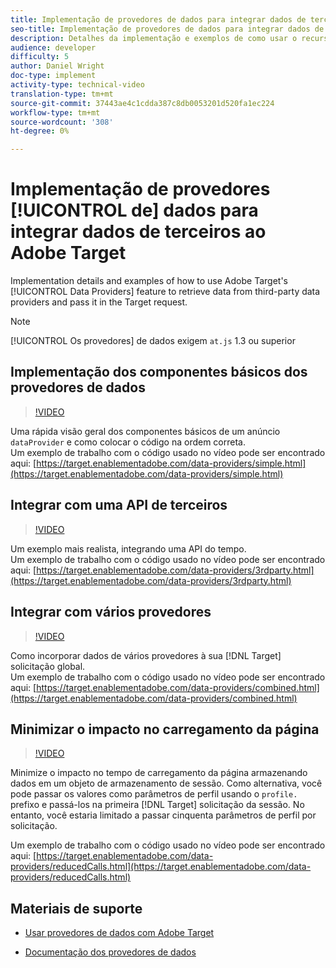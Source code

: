 ```yaml
---
title: Implementação de provedores de dados para integrar dados de terceiros ao Adobe Target
seo-title: Implementação de provedores de dados para integrar dados de terceiros ao Adobe Target
description: Detalhes da implementação e exemplos de como usar o recurso Provedores de dados do Adobe Target para recuperar dados de provedores de dados de terceiros e passá-los na solicitação do Público alvo.
audience: developer
difficulty: 5
author: Daniel Wright
doc-type: implement
activity-type: technical-video
translation-type: tm+mt
source-git-commit: 37443ae4c1cdda387c8db0053201d520fa1ec224
workflow-type: tm+mt
source-wordcount: '308'
ht-degree: 0%

---
```



# Implementação de provedores [!UICONTROL de] dados para integrar dados de terceiros ao Adobe Target

Implementation details and examples of how to use Adobe Target&#39;s [!UICONTROL Data Providers] feature to retrieve data from third-party data providers and pass it in the Target request.

>[!NOTE]
>
>[!UICONTROL Os provedores] de dados exigem `at.js` 1.3 ou superior

## Implementação dos componentes básicos dos provedores de dados

>[!VIDEO](https://video.tv.adobe.com/v/22348/?quality=12)

Uma rápida visão geral dos componentes básicos de um anúncio `dataProvider` e como colocar o código na ordem correta.\
Um exemplo de trabalho com o código usado no vídeo pode ser encontrado aqui:
[https://target.enablementadobe.com/data-providers/simple.html](https://target.enablementadobe.com/data-providers/simple.html)

## Integrar com uma API de terceiros

>[!VIDEO](https://video.tv.adobe.com/v/22345/)

Um exemplo mais realista, integrando uma API do tempo.\
Um exemplo de trabalho com o código usado no vídeo pode ser encontrado aqui:
[https://target.enablementadobe.com/data-providers/3rdparty.html](https://target.enablementadobe.com/data-providers/3rdparty.html)

## Integrar com vários provedores

>[!VIDEO](https://video.tv.adobe.com/v/22346/)

Como incorporar dados de vários provedores à sua [!DNL Target] solicitação global.\
Um exemplo de trabalho com o código usado no vídeo pode ser encontrado aqui:
[https://target.enablementadobe.com/data-providers/combined.html](https://target.enablementadobe.com/data-providers/combined.html)

## Minimizar o impacto no carregamento da página

>[!VIDEO](https://video.tv.adobe.com/v/22347/)

Minimize o impacto no tempo de carregamento da página armazenando dados em um objeto de armazenamento de sessão. Como alternativa, você pode passar os valores como parâmetros de perfil usando o `profile.` prefixo e passá-los na primeira [!DNL Target] solicitação da sessão. No entanto, você estaria limitado a passar cinquenta parâmetros de perfil por solicitação.

Um exemplo de trabalho com o código usado no vídeo pode ser encontrado aqui: [https://target.enablementadobe.com/data-providers/reducedCalls.html](https://target.enablementadobe.com/data-providers/reducedCalls.html)

## Materiais de suporte

* [Usar provedores de dados com Adobe Target](use-data-providers-to-integrate-third-party-data.md)

* [Documentação dos provedores de dados](https://docs.adobe.com/content/help/en/target/using/implement-target/client-side/functions-overview/targetgobalsettings.html#data-providers)